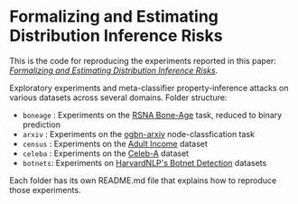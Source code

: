 # Formalizing and Estimating Distribution Inference Risks

This is the code for reproducing the experiments reported in this paper:
[_Formalizing and Estimating Distribution Inference Risks_](https://arxiv.org/abs/2109.06024).

Exploratory experiments and meta-classifier property-inference attacks on various datasets across several domains.
Folder structure:

- `boneage` : Experiments on the [RSNA Bone-Age](https://www.kaggle.com/kmader/rsna-bone-age) task, reduced to binary prediction
- `arxiv` : Experiments on the [ogbn-arxiv](https://ogb.stanford.edu/docs/nodeprop/) node-classfication task
- `census` : Experiments on the [Adult Income](https://www.kaggle.com/uciml/adult-census-income) dataset
- `celeba` : Experiments on the [Celeb-A](https://www.kaggle.com/jessicali9530/celeba-dataset) dataset
- `botnets`: Experiments on [HarvardNLP's Botnet Detection](https://github.com/harvardnlp/botnet-detection) datasets

Each folder has its own README.md file that explains how to reproduce those experiments.
